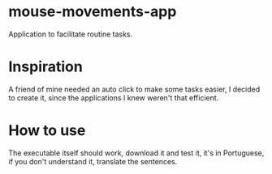 # mouse-movements-app
Application to facilitate routine tasks.

# Inspiration
A friend of mine needed an auto click to make some tasks easier, I decided to create it, since the applications I knew weren't that efficient.

# How to use
The executable itself should work, download it and test it, it's in Portuguese, if you don't understand it, translate the sentences.

